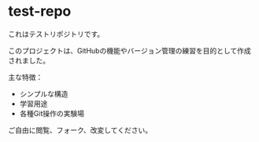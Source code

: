 # test-repo

これはテストリポジトリです。

このプロジェクトは、GitHubの機能やバージョン管理の練習を目的として作成されました。

主な特徴：
- シンプルな構造
- 学習用途
- 各種Git操作の実験場

ご自由に閲覧、フォーク、改変してください。